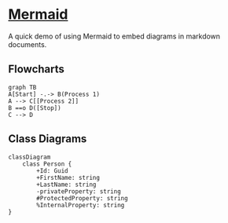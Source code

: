 # [Mermaid](https://mermaid.js.org/)

A quick demo of using Mermaid to embed diagrams in markdown documents.

## Flowcharts

```mermaid
graph TB
A[Start] -.-> B(Process 1)
A --> C[[Process 2]]
B ==o D([Stop])
C --> D
```

## Class Diagrams

```mermaid
classDiagram
	class Person {
		+Id: Guid
		+FirstName: string
		+LastName: string
		-privateProperty: string
		#ProtectedProperty: string
		%InternalProperty: string
}
```
